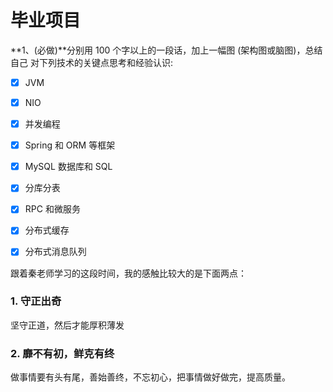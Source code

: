 # 毕业项目

**1、(必做)**分别用 100 个字以上的一段话，加上一幅图 (架构图或脑图)，总结自己
对下列技术的关键点思考和经验认识:

- [x] JVM
- [x] NIO
- [x] 并发编程
- [x] Spring 和 ORM 等框架
- [x] MySQL 数据库和 SQL
- [x] 分库分表
- [x] RPC 和微服务
- [x] 分布式缓存
- [x] 分布式消息队列



跟着秦老师学习的这段时间，我的感触比较大的是下面两点：

### 1. 守正出奇

坚守正道，然后才能厚积薄发

### 2. 靡不有初，鲜克有终

做事情要有头有尾，善始善终，不忘初心，把事情做好做完，提高质量。